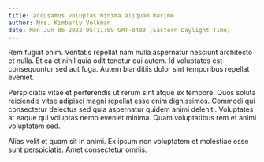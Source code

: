 ```yaml
---
title: accusamus voluptas minima aliquam maxime
author: Mrs. Kimberly Volkman
date: Mon Jun 06 2022 05:11:09 GMT-0400 (Eastern Daylight Time)
---
```

Rem fugiat enim. Veritatis repellat nam nulla aspernatur nesciunt architecto et nulla. Et ea et nihil quia odit tenetur qui autem. Id voluptates est consequuntur sed aut fuga. Autem blanditiis dolor sint temporibus repellat eveniet.

 Perspiciatis vitae et perferendis ut rerum sint atque ex tempore. Quos soluta reiciendis vitae adipisci magni repellat esse enim dignissimos. Commodi qui consectetur delectus sed quia aspernatur quidem animi deleniti. Voluptates at eaque qui voluptas nemo eveniet minima. Quam voluptatibus rem et animi voluptatem sed.

 Alias velit et quam sit in animi. Ex ipsum non voluptatem et molestiae esse sunt perspiciatis. Amet consectetur omnis.